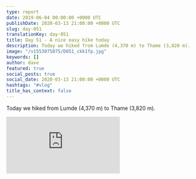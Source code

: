 ```yaml
---
type: report
date: 2019-06-04 00:00:00 +0000 UTC
publishDate: 2020-03-13 21:00:00 +0000 UTC
slug: day-051
translationKey: day-051
title: Day 51 - A nice easy hike today
description: Today we hiked from Lumde (4,370 m) to Thame (3,820 m).
image: "/v1553075075/D051_ckk1fp.jpg"
keywords: []
author: dave
featured: true
social_posts: true
social_date: 2020-03-13 21:00:00 +0000 UTC
hashtags: "#vlog"
title_has_context: false
---
```


Today we hiked from Lumde (4,370 m) to Thame (3,820 m).

<iframe src="https://www.youtube.com/embed/2TRh-UyaEkc" frameborder="0" allow="accelerometer; autoplay; encrypted-media; gyroscope; picture-in-picture" allowfullscreen></iframe>

